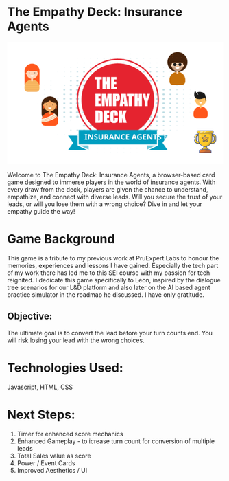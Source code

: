 # The Empathy Deck: Insurance Agents

![Alt text](./assets/img/opening.svg)

Welcome to The Empathy Deck: Insurance Agents, a browser-based card game designed to immerse players in the world of insurance agents. With every draw from the deck, players are given the chance to understand, empathize, and connect with diverse leads. Will you secure the trust of your leads, or will you lose them with a wrong choice? Dive in and let your empathy guide the way!

# Game Background

This game is a tribute to my previous work at PruExpert Labs to honour the memories, experiences and lessons I have gained. Especially the tech part of my work there has led me to this SEI course with my passion for tech reignited. I dedicate this game specifically to Leon, inspired by the dialogue tree scenarios for our L&D platform and also later on the AI based agent practice simulator in the roadmap he discussed. I have only gratitude.

## Objective:

The ultimate goal is to convert the lead before your turn counts end. You will risk losing your lead with the wrong choices.

# Technologies Used:
Javascript, HTML, CSS

# Next Steps:

1. Timer for enhanced score mechanics
2. Enhanced Gameplay - to icrease turn count for conversion of multiple leads
3. Total Sales value as score
4. Power / Event Cards
5. Improved Aesthetics / UI


